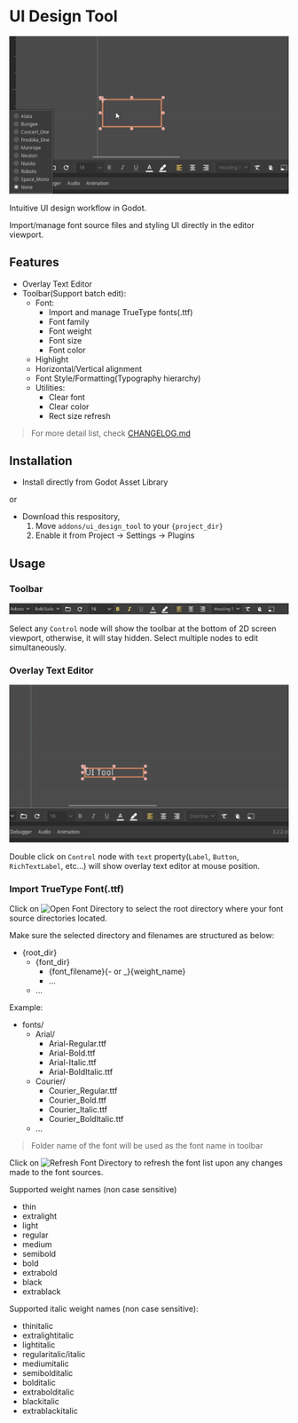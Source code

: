 # UI Design Tool

![Toolbar](screenshots/ui_design_tool_preview.gif "Toolbar")

Intuitive UI design workflow in Godot.

Import/manage font source files and styling UI directly in the editor viewport.

## Features

- Overlay Text Editor
- Toolbar(Support batch edit):
  - Font:
    - Import and manage TrueType fonts(.ttf)
    - Font family
    - Font weight
    - Font size
    - Font color
  - Highlight
  - Horizontal/Vertical alignment
  - Font Style/Formatting(Typography hierarchy)
  - Utilities:
    - Clear font
    - Clear color
    - Rect size refresh

> For more detail list, check [CHANGELOG.md](CHANGELOG.md)

## Installation

- Install directly from Godot Asset Library

or

- Download this respository,
  1. Move `addons/ui_design_tool` to your `{project_dir}`
  2. Enable it from Project -> Settings -> Plugins

## Usage

### Toolbar

![Show Overlay Text Editor](screenshots/toolbar_preview.png "Show Overlay Text Editor")

Select any `Control` node will show the toolbar at the bottom of 2D screen viewport, otherwise, it will stay hidden.
Select multiple nodes to edit simultaneously.

### Overlay Text Editor

![Show Overlay Text Editor](screenshots/overlay_text_editor_preview.gif "Show Overlay Text Editor")

Double click on `Control` node with `text` property(`Label`, `Button`, `RichTextLabel`, etc...) will show overlay text editor at mouse position.

### Import TrueType Font(.ttf)

Click on ![Open Font Directory](addons/ui_design_tool/assets/icons/folder_open-white-18dp.svg "Open Font Directory Icon") to select the root directory where your font source directories located.

Make sure the selected directory and filenames are structured as below:
- {root_dir}
  - {font_dir}
    - {font_filename}{- or _}{weight_name}
	- ...
  - ...

Example:
- fonts/
  - Arial/
    - Arial-Regular.ttf
	- Arial-Bold.ttf
	- Arial-Italic.ttf
	- Arial-BoldItalic.ttf
  - Courier/
    - Courier_Regular.ttf
	- Courier_Bold.ttf
	- Courier_Italic.ttf
	- Courier_BoldItalic.ttf
  - ...

> Folder name of the font will be used as the font name in toolbar

Click on ![Refresh Font Directory](addons/ui_design_tool/assets/icons/refresh-white-18dp.svg "Refresh Font Directory Icon") to refresh the font list upon any changes made to the font sources.

Supported weight names (non case sensitive)

- thin
- extralight
- light
- regular
- medium
- semibold
- bold
- extrabold
- black
- extrablack

Supported italic weight names (non case sensitive):

- thinitalic
- extralightitalic
- lightitalic
- regularitalic/italic
- mediumitalic
- semibolditalic
- bolditalic
- extrabolditalic
- blackitalic
- extrablackitalic
